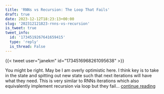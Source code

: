 ```yaml
---
title: 'RNNs vs Recursion: The Loop That Fails'
draft: true
date: 2023-12-12T18:23:13+00:00
slug: '202312121823-rnns-vs-recursion'
is_tweet: true
tweet_info:
  id: '1734519267641659415'
  type: 'reply'
  is_thread: False
---
```




{{< tweet user="janekm" id="1734516968261095638" >}}

You might be right. May be I am overly optimistic here. I think key is to take in the state and spitting out new state such that next iterations will have what they need. This is very similar to RNNs iterations which also equivalently implement recursion via loop but they fail… [continue reading](https://x.com/sytelus/status/1734519267641659415)
